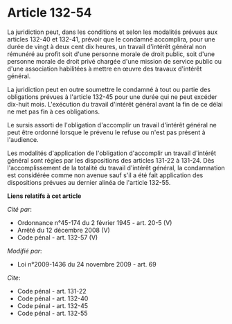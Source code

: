 # Article 132-54

La juridiction peut, dans les conditions et selon les modalités prévues aux articles 132-40 et 132-41, prévoir que le
condamné accomplira, pour une durée de vingt à deux cent dix heures, un travail d'intérêt général non rémunéré au profit soit
d'une personne morale de droit public, soit d'une personne morale de droit privé chargée d'une mission de service public ou
d'une association habilitées à mettre en œuvre des travaux d'intérêt général. 

La juridiction peut en outre soumettre le condamné à tout ou partie des obligations prévues à l'article 132-45 pour une durée
qui ne peut excéder dix-huit mois. L'exécution du travail d'intérêt général avant la fin de ce délai ne met pas fin à ces
obligations. 

Le sursis assorti de l'obligation d'accomplir un travail d'intérêt général ne peut être ordonné lorsque le prévenu le refuse
ou n'est pas présent à l'audience. 

Les modalités d'application de l'obligation d'accomplir un travail d'intérêt général sont régies par les dispositions des
articles 131-22 à 131-24. Dès l'accomplissement de la totalité du travail d'intérêt général, la condamnation est considérée
comme non avenue sauf s'il a été fait application des dispositions prévues au dernier alinéa de l'article 132-55.

**Liens relatifs à cet article**

_Cité par_:

  - Ordonnance n°45-174 du 2 février 1945 - art. 20-5 (V)
  - Arrêté du 12 décembre 2008 (V)
  - Code pénal - art. 132-57 (V)

_Modifié par_:

  - Loi n°2009-1436 du 24 novembre 2009 - art. 69

_Cite_:

  - Code pénal - art. 131-22
  - Code pénal - art. 132-40
  - Code pénal - art. 132-45
  - Code pénal - art. 132-55
